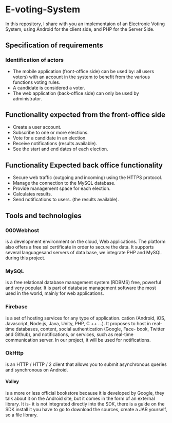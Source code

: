 # E-voting-System
In this repository, I share with you an implementaion of an Electronic Voting System, using Android for the client side, and PHP for the Server Side.


## Specification of requirements
### Identification of actors

- The mobile application (front-office side) can be used by: all users
voters) with an account in the system to benefit from the various functions
voting rules.
- A candidate is considered a voter.
- The web application (back-office side) can only be used by administrator.

## Functionality expected from the front-office side
- Create a user account.
- Subscribe to one or more elections.
- Vote for a candidate in an election.
- Receive notifications (results available).
- See the start and end dates of each election.


## Functionality Expected back office functionality

- Secure web traffic (outgoing and incoming) using the HTTPS protocol.
- Manage the connection to the MySQL database.
- Provide management space for each election.
- Calculates results.
- Send notifications to users. (the results available).



## Tools and technologies
### 000Webhost
is a development environment on the cloud,
Web applications. The platform also offers a free ssl certificate in order to secure
the data. It supports several languagesand servers of data base, we integrate
PHP and MySQL during this project.


### MySQL 
is a free relational database management system (RDBMS)
free, powerful and very popular. It is part of database management software
the most used in the world, mainly for web applications.

### Firebase
is a set of hosting services for any type of application.
cation (Android, iOS, Javascript, Node.js, Java, Unity, PHP, C ++ ...). It proposes to host
in real-time databases, content, social authentication (Google, Face-
book, Twitter and Github), and notifications, or services, such as
real-time communication server. In our project, it will be used for notifications.

### OkHttp
is an HTTP / HTTP / 2 client that allows you to submit asynchronous queries and
synchronous on Android.

#### Volley 
is a more or less official bookstore because it is developed by Google, they
talk about it on the Android site, but it comes in the form of an external library. It is-
it is not integrated directly into the SDK, there is a guide on the SDK
install it you have to go to download the sources, create a JAR yourself, so a file library.
